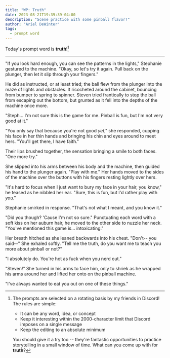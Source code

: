 ```yaml
---
title: "WP: Truth"
date: 2023-08-21T19:39:39-04:00
description: "Scene practice with some pinball flavor!"
author: "Ariel DeWinter"
tags:
  - prompt word
---
```


Today's prompt word is **truth**![^1]

[^1]: The prompts are selected on a rotating basis by my friends in Discord! The rules are simple:
    * It can be any word, idea, or concept
    * Keep it interesting within the 2000-character limit that Discord imposes on a single message
    * Keep the editing to an absolute minimum
    
    You should give it a try too -- they're fantastic opportunities to practice storytelling in a small window of time. What can you come up with for **truth**?

---

"If you look hard enough, you can see the patterns in the lights," Stephanie gestured to the machine. "Okay, so let's try it again. Pull back on the plunger, then let it slip through your fingers."

He did as instructed, or at least tried; the ball flew from the plunger into the maze of lights and obstacles. It ricocheted around the cabinet, bouncing from bumper to spring to spinner. Steven tried frantically to stop the ball from escaping out the bottom, but grunted as it fell into the depths of the machine once more.

"Steph... I'm not sure this is the game for me. Pinball is fun, but I'm not very good at it."

"You only say that because you're not good _yet_," she responded, cupping his face in her thin hands and bringing his chin and eyes around to meet hers. "You'll get there, I have faith."

Their lips brushed together, the sensation bringing a smile to both faces. "One more try."

She slipped into his arms between his body and the machine, then guided his hand to the plunger again. "Play with me." Her hands moved to the sides of the machine over the buttons with his fingers resting lightly over hers.

"It's hard to focus when I just want to bury my face in your hair, you know," he teased as he nibbled her ear. "Sure, this is fun, but I'd rather play with _you_."

Stephanie smirked in response. "That's not what I meant, and you know it."

"Did you though? 'Cause I'm not so sure." Punctuating each word with a soft kiss on her auburn hair, he moved to the other side to nuzzle her neck. "You've mentioned this game is... intoxicating."

Her breath hitched as she leaned backwards into his chest. "Don't-- you said--" She exhaled softly. "Tell me the truth, do you want me to teach you more about pinball or not?"

"I absolutely do. You're hot as fuck when you nerd out."

"Steven!" She turned in his arms to face him, only to shriek as he wrapped his arms around her and lifted her onto on the pinball machine.

"I've always wanted to eat you out on one of these things."